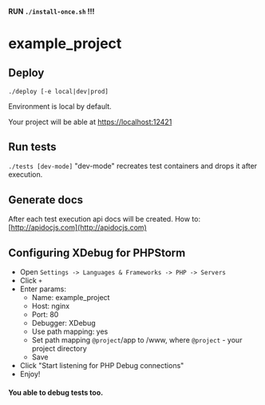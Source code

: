 #### RUN `./install-once.sh` !!!

# example_project

## Deploy

`./deploy [-e local|dev|prod]`

Environment is local by default.

Your project will be able at [https://localhost:12421](https://localhost:12421)

## Run tests

`./tests [dev-mode]`
"dev-mode" recreates test containers and drops it after execution.

## Generate docs

After each test execution api docs will be created. How to: [http://apidocjs.com](http://apidocjs.com)

## Configuring XDebug for PHPStorm

- Open `Settings -> Languages & Frameworks -> PHP -> Servers`
- Click `+`
- Enter params:
    - Name: example_project
    - Host: nginx
    - Port: 80
    - Debugger: XDebug
    - Use path mapping: yes
    - Set path mapping `@project`/app to /www, where `@project` - your project directory
    - Save
- Click "Start listening for PHP Debug connections" 
- Enjoy!

#### You able to debug tests too.
